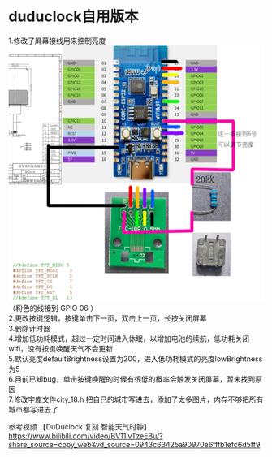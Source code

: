 # duduclock自用版本
  
1.修改了屏幕接线用来控制亮度  
![image](img/网购转接板接线.jpg)  
（粉色的线接到 GPIO 06 ）   
2.更改按键逻辑，按键单击下一页，双击上一页，长按关闭屏幕   
3.删除计时器  
4.增加低功耗模式，超过一定时间进入休眠，以增加电池的续航，低功耗关闭wifi，没有按键唤醒天气不会更新  
5.默认亮度defaultBrightness设置为200，进入低功耗模式的亮度lowBrightness为5      
6.目前已知bug，单击按键唤醒的时候有很低的概率会触发关闭屏幕，暂未找到原因    
7.修改字库文件city_18.h 把自己的城市写进去，添加了太多图片，内存不够把所有城市都写进去了  
  
参考视频
【DuDuclock 复刻 智能天气时钟】  
 https://www.bilibili.com/video/BV11ivTzeEBu/?share_source=copy_web&vd_source=0943c63425a90970e6fffb1efc6d5ff9
